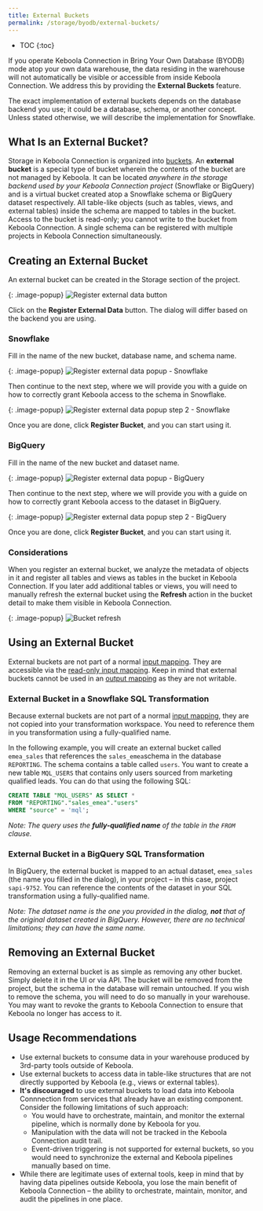 ```yaml
---
title: External Buckets
permalink: /storage/byodb/external-buckets/
---
```


* TOC
{:toc}

If you operate Keboola Connection in Bring Your Own Database (BYODB) mode atop your own data warehouse, the data residing in the warehouse will not automatically be visible or accessible from inside Keboola Connection. 
We address this by providing the **External Buckets** feature.

The exact implementation of external buckets depends on the database backend you use; it could be a database, schema, or another concept. Unless stated otherwise, we will describe the implementation for Snowflake.

## What Is an External Bucket?

Storage in Keboola Connection is organized into [buckets](/storage/buckets/). An **external bucket** is a special type of bucket wherein the contents of the bucket are not managed by Keboola. It can be located _anywhere in the storage backend used by your Keboola Connection project_ (Snowflake or BigQuery) and is a virtual bucket created atop a Snowflake schema or BigQuery dataset respectively. All table-like objects (such as tables, views, and external tables) inside the schema are mapped to tables in the bucket. Access to the bucket is read-only; you cannot write to the bucket from Keboola Connection. A single schema can be registered with multiple projects in Keboola Connection simultaneously.

## Creating an External Bucket

An external bucket can be created in the Storage section of the project. 

{: .image-popup}
![Register external data button](/storage/byodb/external-buckets/figures/1.png)

Click on the **Register External Data** button. The dialog will differ based on the backend you are using. 

### Snowflake

Fill in the name of the new bucket, database name, and schema name. 

{: .image-popup}
![Register external data popup - Snowflake](/storage/byodb/external-buckets/figures/2-snflk.png)

Then continue to the next step, where we will provide you with a guide on how to correctly grant Keboola access to the schema in Snowflake.

{: .image-popup}
![Register external data popup step 2 - Snowflake](/storage/byodb/external-buckets/figures/3-snflk.png)

Once you are done, click **Register Bucket**, and you can start using it.

### BigQuery

Fill in the name of the new bucket and dataset name. 

{: .image-popup}
![Register external data popup - BigQuery](/storage/byodb/external-buckets/figures/2-bq.png)

Then continue to the next step, where we will provide you with a guide on how to correctly grant Keboola access to the dataset in BigQuery.

{: .image-popup}
![Register external data popup step 2 - BigQuery](/storage/byodb/external-buckets/figures/3-bq.png)

Once you are done, click **Register Bucket**, and you can start using it.

### Considerations

When you register an external bucket, we analyze the metadata of objects in it and register all tables and views as tables in the bucket in Keboola Connection. 
If you later add additional tables or views, you will need to manually refresh the external bucket using the **Refresh** action in the bucket detail to make them visible in Keboola Connection. 

{: .image-popup}
![Bucket refresh](/storage/byodb/external-buckets/figures/4.png)

## Using an External Bucket

External buckets are not part of a normal [input mapping](transformations/mappings/#input-mapping). They are accessible via the [read-only input mapping](/transformations/mappings/#read-only-input-mapping). 
Keep in mind that external buckets cannot be used in an [output mapping](transformations/mappings/#output-mapping) as they are not writable.

### External Bucket in a Snowflake SQL Transformation

Because external buckets are not part of a normal [input mapping](transformations/mappings/#input-mapping), they are not copied into your transformation workspace. 
You need to reference them in you transformation using a fully-qualified name.

In the following example, you will create an external bucket called `emea_sales` that references the `sales_emea`schema in the database `REPORTING`. The schema contains a table called `users`. 
You want to create a new table `MQL_USERS` that contains only users sourced from marketing qualified leads. You can do that using the following SQL:

```sql
CREATE TABLE "MQL_USERS" AS SELECT * 
FROM "REPORTING"."sales_emea"."users"
WHERE "source" = 'mql';
```
*Note: The query uses the **fully-qualified name** of the table in the `FROM` clause.*

### External Bucket in a BigQuery SQL Transformation

In BigQuery, the external bucket is mapped to an actual dataset, `emea_sales` (the name you filled in the dialog), in your project – in this case, project `sapi-9752`. 
You can reference the contents of the dataset in your SQL transformation using a fully-qualified name. 

*Note: The dataset name is _the one you provided in the dialog_, **not** that of the original dataset created in BigQuery. However, there are no technical limitations; they can have the same name.* 

## Removing an External Bucket

Removing an external bucket is as simple as removing any other bucket. Simply delete it in the UI or via API. The bucket will be removed from the project, but the schema in the database will remain untouched. 
If you wish to remove the schema, you will need to do so manually in your warehouse. You may want to revoke the grants to Keboola Connection to ensure that Keboola no longer has access to it.

## Usage Recommendations

* Use external buckets to consume data in your warehouse produced by 3rd-party tools outside of Keboola.
* Use external buckets to access data in table-like structures that are not directly supported by Keboola (e.g., views or external tables).
* **It's discouraged** to use external buckets to load data into Keboola Connnection from services that already have an existing component. Consider the following limitations of such approach:
    * You would have to orchestrate, maintain, and monitor the external pipeline, which is normally done by Keboola for you.
    * Manipulation with the data will not be tracked in the Keboola Connection audit trail.
    * Event-driven triggering is not supported for external buckets, so you would need to synchronize the external and Keboola pipelines manually based on time.
* While there are legitimate uses of external tools, keep in mind that by having data pipelines outside Keboola, you lose the main benefit of Keboola Connection – the ability to orchestrate, maintain, monitor, and audit the pipelines in one place.
